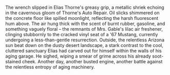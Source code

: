 The wrench slipped in Elias Thorne's greasy grip, a metallic shriek echoing in the cavernous gloom of Thorne's Auto Repair.  Oil slicks shimmered on the concrete floor like spilled moonlight, reflecting the harsh fluorescent hum above.  The air hung thick with the scent of burnt rubber, gasoline, and something vaguely floral – the remnants of Mrs. Gable's lilac air freshener, clinging stubbornly to the cracked vinyl seat of a '67 Mustang, currently undergoing a less-than-gentle resurrection.  Outside, the relentless Arizona sun beat down on the dusty desert landscape, a stark contrast to the cool, cluttered sanctuary Elias had carved out for himself within the walls of his aging garage.  He sighed, wiping a smear of grime across his already soot-stained cheek.  Another day, another busted engine, another battle against the relentless entropy of aging machinery.
